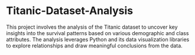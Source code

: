 # Titanic-Dataset-Analysis
This project involves the analysis of the Titanic dataset to uncover key insights into the survival patterns based on various demographic and class attributes. The analysis leverages Python and its data visualization libraries to explore relationships and draw meaningful conclusions from the data.
